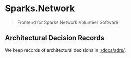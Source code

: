 # Sparks.Network

> Frontend for Sparks.Network Volunteer Software

## Architectural Decision Records

We keep records of architectural decisions in [./docs/adrs/](./docs/adrs/).
